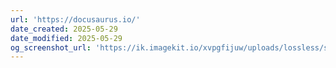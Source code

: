 ```yaml
---
url: 'https://docusaurus.io/'
date_created: 2025-05-29
date_modified: 2025-05-29
og_screenshot_url: 'https://ik.imagekit.io/xvpgfijuw/uploads/lossless/screenshots/20250605_Docusaurus_og_screenshot.jpeg'
---
```


